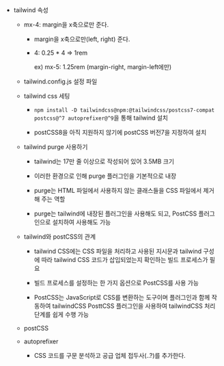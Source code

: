 * tailwind 속성

   - mx-4: margin을 x축으로만 준다.

      - margin을 x축으로만(left, right) 준다.

      - 4: 0.25 * 4 => 1rem

        ex) mx-5: 1.25rem (margin-right, margin-left에만)


   - tailwind.config.js 설정 파일
      

   - tailwind css 세팅

      - `npm install -D tailwindcss@npm:@tailwindcss/postcss7-compat postcss@^7 autoprefixer@^9`을 통해 tailwind 설치

      - postCSS8을 아직 지원하지 않기에 postCSS 버전7을 지정하여 설치

   - tailwind purge 사용하기

      - tailwind는 17만 줄 이상으로 작성되어 있어 3.5MB 크기

      - 이러한 환경으로 인해 purge 플러그인을 기본적으로 내장

      - purge는 HTML 파일에서 사용하지 않는 클래스들을 CSS 파일에서 제거해 주는 역할

      - purge는 tailwind에 내장된 플러그인을 사용해도 되고, PostCSS 플러그인으로 설치하여 사용해도 가능

   - tailwind와 postCSS의 관계

      - tailwind CSS에는 CSS 파일을 처리하고 사용된 지시문과 tailwind 구성에 따라 tailwind CSS 코드가 삽입되었는지 확인하는 빌드 프로세스가 필요

      - 빌드 프로세스를 설정하는 한 가지 옵션으로 PostCSS를 사용 가능

      - PostCSS는 JavaScript로 CSS를 변환하는 도구이며 플러그인과 함께 작동하여 tailwindCSS PosttCSS 플러그인을 사용하여 tailwindCSS 처리 단계를 쉽게 수행 가능

   - postCSS

   - autoprefixer

      - CSS 코드를 구문 분석하고 공급 업체 접두사(..?)를 추가한다.

   <br/>
